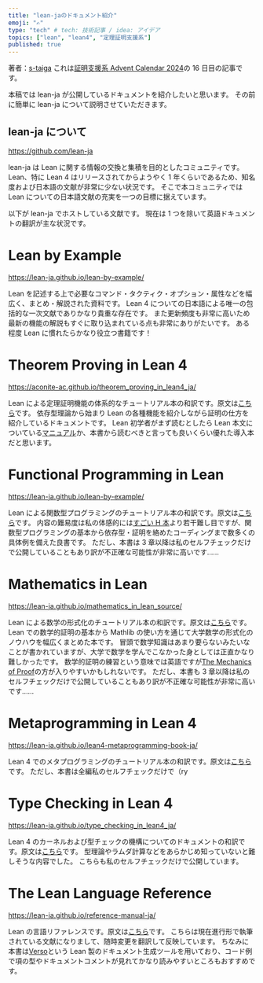```yaml
---
title: "lean-jaのドキュメント紹介"
emoji: "✍"
type: "tech" # tech: 技術記事 / idea: アイデア
topics: ["lean", "lean4", "定理証明支援系"]
published: true
---
```


著者：[s-taiga](https://github.com/s-taiga)
これは[証明支援系 Advent Calendar 2024](https://adventar.org/calendars/10209)の 16 日目の記事です。

本稿では lean-ja が公開しているドキュメントを紹介したいと思います。
その前に簡単に lean-ja について説明させていただきます。

## lean-ja について

https://github.com/lean-ja

lean-ja は Lean に関する情報の交換と集積を目的としたコミュニティです。
Lean、特に Lean 4 はリリースされてからようやく 1 年くらいであるため、知名度および日本語の文献が非常に少ない状況です。
そこで本コミュニティでは Lean についての日本語文献の充実を一つの目標に据えています。

以下が lean-ja でホストしている文献です。
現在は 1 つを除いて英語ドキュメントの翻訳が主な状況です。

# Lean by Example

https://lean-ja.github.io/lean-by-example/

Lean を記述する上で必要なコマンド・タクティク・オプション・属性などを幅広く、まとめ・解説された資料です。
Lean 4 についての日本語による唯一の包括的な一次文献でありかなり貴重な存在です。
また更新頻度も非常に高いため最新の機能の解説もすぐに取り込まれている点も非常にありがたいです。
ある程度 Lean に慣れたらかなり役立つ書籍です！

# Theorem Proving in Lean 4

https://aconite-ac.github.io/theorem_proving_in_lean4_ja/

Lean による定理証明機能の体系的なチュートリアル本の和訳です。原文は[こちら](https://lean-lang.org/theorem_proving_in_lean4/)です。
依存型理論から始まり Lean の各種機能を紹介しながら証明の仕方を紹介しているドキュメントです。
Lean 初学者がまず読むとしたら Lean 本文についている[マニュアル](https://lean-lang.org/lean4/doc/)か、本書から読むべきと言っても良いくらい優れた導入本だと思います。

# Functional Programming in Lean

https://lean-ja.github.io/lean-by-example/

Lean による関数型プログラミングのチュートリアル本の和訳です。原文は[こちら](https://lean-ja.github.io/lean-by-example/)です。
内容の難易度は私の体感的には[すごい H 本](https://www.ohmsha.co.jp/book/9784274068850/)より若干難し目ですが、関数型プログラミングの基本から依存型・証明を絡めたコーディングまで数多くの具体例を備えた良書です。
ただし、本書は 3 章以降は私のセルフチェックだけで公開していることもあり訳が不正確な可能性が非常に高いです……

# Mathematics in Lean

https://lean-ja.github.io/mathematics_in_lean_source/

Lean による数学の形式化のチュートリアル本の和訳です。原文は[こちら](https://leanprover-community.github.io/mathematics_in_lean/index.html)です。
Lean での数学的証明の基本から Mathlib の使い方を通じて大学数学の形式化のノウハウを幅広くまとめた本です。
冒頭で数学知識はあまり要らないみたいなことが書かれていますが、大学で数学を学んでこなかった身としては正直かなり難しかったです。
数学的証明の練習という意味では英語ですが[The Mechanics of Proof](https://hrmacbeth.github.io/math2001/index.html)の方が入りやすいかもしれないです。
ただし、本書も 3 章以降は私のセルフチェックだけで公開していることもあり訳が不正確な可能性が非常に高いです……

# Metaprogramming in Lean 4

https://lean-ja.github.io/lean4-metaprogramming-book-ja/

Lean 4 でのメタプログラミングのチュートリアル本の和訳です。原文は[こちら](https://leanprover-community.github.io/lean4-metaprogramming-book/)です。
ただし、本書は全編私のセルフチェックだけで（ry

# Type Checking in Lean 4

https://lean-ja.github.io/type_checking_in_lean4_ja/

Lean 4 のカーネルおよび型チェックの機構についてのドキュメントの和訳です。原文は[こちら](https://ammkrn.github.io/type_checking_in_lean4/)です。
型理論やラムダ計算などをあらかじめ知っていないと難しそうな内容でした。
こちらも私のセルフチェックだけで公開しています。

# The Lean Language Reference

https://lean-ja.github.io/reference-manual-ja/

Lean の言語リファレンスです。原文は[こちら](https://lean-lang.org/doc/reference/latest/)です。
こちらは現在進行形で執筆されている文献になりまして、随時変更を翻訳して反映しています。
ちなみに本書は[Verso](https://github.com/leanprover/verso)という Lean 製のドキュメント生成ツールを用いており、コード例で項の型やドキュメントコメントが見れてかなり読みやすいところもおすすめです。
